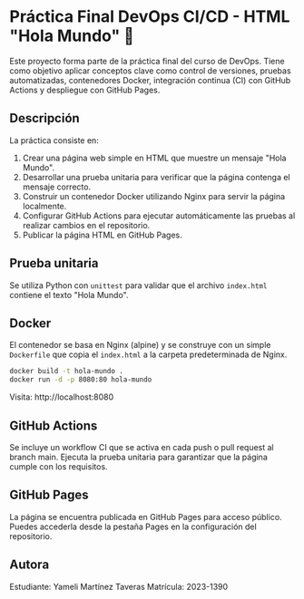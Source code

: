 # Práctica Final DevOps CI/CD - HTML "Hola Mundo" 🚀

Este proyecto forma parte de la práctica final del curso de DevOps. Tiene como objetivo aplicar conceptos clave como control de versiones, pruebas automatizadas, contenedores Docker, integración continua (CI) con GitHub Actions y despliegue con GitHub Pages.

## Descripción

La práctica consiste en:

1. Crear una página web simple en HTML que muestre un mensaje "Hola Mundo".
2. Desarrollar una prueba unitaria para verificar que la página contenga el mensaje correcto.
3. Construir un contenedor Docker utilizando Nginx para servir la página localmente.
4. Configurar GitHub Actions para ejecutar automáticamente las pruebas al realizar cambios en el repositorio.
5. Publicar la página HTML en GitHub Pages.

## Prueba unitaria

Se utiliza Python con `unittest` para validar que el archivo `index.html` contiene el texto "Hola Mundo".

## Docker

El contenedor se basa en Nginx (alpine) y se construye con un simple `Dockerfile` que copia el `index.html` a la carpeta predeterminada de Nginx.

```bash
docker build -t hola-mundo .
docker run -d -p 8080:80 hola-mundo
```
Visita: http://localhost:8080

## GitHub Actions
Se incluye un workflow CI que se activa en cada push o pull request al branch main. Ejecuta la prueba unitaria para garantizar que la página cumple con los requisitos.

## GitHub Pages
La página se encuentra publicada en GitHub Pages para acceso público. Puedes accederla desde la pestaña Pages en la configuración del repositorio.

## Autora
Estudiante: Yameli Martínez Taveras
Matrícula: 2023-1390